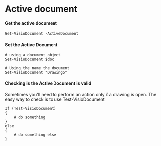# Active document

#### Get the active document <a id="get-the-active-document"></a>

```text
Get-VisioDocument -ActiveDocument
```

#### Set the Active Document <a id="set-the-active-document"></a>

```text
# using a document object
Set-VisioDocument $doc

# Using the name the document
Set-VisioDocument "Drawing5"
```

#### Checking is the Active Document is valid <a id="checking-is-the-active-document-is-valid"></a>

Sometimes you'll need to perform an action only if a drawing is open. The easy way to check is to use Test-VisioDocument

```text
If (Test-VisioDocument)
{
    # do something
}
else
{
    # do something else
}
```

